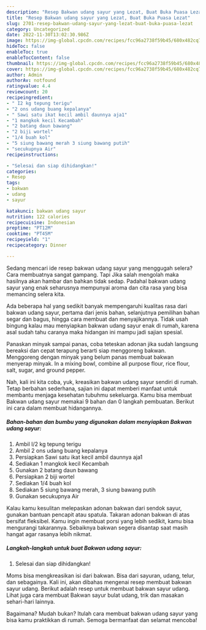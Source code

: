 ```yaml
---
description: "Resep Bakwan udang sayur yang Lezat, Buat Buka Puasa Lezat"
title: "Resep Bakwan udang sayur yang Lezat, Buat Buka Puasa Lezat"
slug: 2701-resep-bakwan-udang-sayur-yang-lezat-buat-buka-puasa-lezat
category: Uncategorized
date: 2022-11-30T13:02:30.986Z
image: https://img-global.cpcdn.com/recipes/fcc96a2738f59b45/680x482cq70/bakwan-udang-sayur-foto-resep-utama.jpg
hideToc: false
enableToc: true
enableTocContent: false
thumbnail: https://img-global.cpcdn.com/recipes/fcc96a2738f59b45/680x482cq70/bakwan-udang-sayur-foto-resep-utama.jpg
cover: https://img-global.cpcdn.com/recipes/fcc96a2738f59b45/680x482cq70/bakwan-udang-sayur-foto-resep-utama.jpg
author: Admin
authorAv: notfound
ratingvalue: 4.4
reviewcount: 20
recipeingredient:
- " I2 kg tepung terigu"
- "2 ons udang buang kepalanya"
- " Sawi satu ikat kecil ambil daunnya aja1"
- "1 mangkok kecil Kecambah"
- "2 batang daun bawang"
- "2 biji wortel"
- "1/4 buah kol"
- "5 siung bawang merah 3 siung bawang putih"
- "secukupnya Air"
recipeinstructions:

- "Selesai dan siap dihidangkan!"
categories:
- Resep
tags:
- bakwan
- udang
- sayur

katakunci: bakwan udang sayur 
nutrition: 122 calories
recipecuisine: Indonesian
preptime: "PT12M"
cooktime: "PT45M"
recipeyield: "1"
recipecategory: Dinner

---
```



Sedang mencari ide resep bakwan udang sayur yang menggugah selera? Cara membuatnya sangat gampang. Tapi Jika salah mengolah maka hasilnya akan hambar dan bahkan tidak sedap. Padahal bakwan udang sayur yang enak seharusnya mempunyai aroma dan cita rasa yang bisa memancing selera kita.


Ada beberapa hal yang sedikit banyak mempengaruhi kualitas rasa dari bakwan udang sayur, pertama dari jenis bahan, selanjutnya pemilihan bahan segar dan bagus, hingga cara membuat dan menyajikannya. Tidak usah bingung kalau mau menyiapkan bakwan udang sayur enak di rumah, karena asal sudah tahu caranya maka hidangan ini mampu jadi sajian spesial.

Panaskan minyak sampai panas, coba teteskan adonan jika sudah langsung bereaksi dan cepat terapung berarti siap menggoreng bakwan. Menggoreng dengan minyak yang belum panas membuat bakwan menyerap minyak. In a mixing bowl, combine all purpose flour, rice flour, salt, sugar, and ground pepper.


Nah, kali ini kita coba, yuk, kreasikan bakwan udang sayur sendiri di rumah. Tetap berbahan sederhana, sajian ini dapat memberi manfaat untuk membantu menjaga kesehatan tubuhmu sekeluarga. Kamu bisa membuat Bakwan udang sayur memakai 9 bahan dan 0 langkah pembuatan. Berikut ini cara dalam membuat hidangannya.

<!--inarticleads1-->

##### Bahan-bahan dan bumbu yang digunakan dalam menyiapkan Bakwan udang sayur:

1. Ambil  I/2 kg tepung terigu
1. Ambil 2 ons udang buang kepalanya
1. Persiapkan  Sawi satu ikat kecil ambil daunnya aja1
1. Sediakan 1 mangkok kecil Kecambah
1. Gunakan 2 batang daun bawang
1. Persiapkan 2 biji wortel
1. Sediakan 1/4 buah kol
1. Sediakan 5 siung bawang merah, 3 siung bawang putih
1. Gunakan secukupnya Air


Kalau kamu kesulitan melepaskan adonan bakwan dari sendok sayur, gunakan bantuan pencapit atau spatula. Takaran adonan bakwan di atas bersifat fleksibel. Kamu ingin membuat porsi yang lebih sedikit, kamu bisa mengurangi takarannya. Sebaiknya bakwan segera disantap saat masih hangat agar rasanya lebih nikmat. 

<!--inarticleads2-->

##### Langkah-langkah untuk buat Bakwan udang sayur:


1. Selesai dan siap dihidangkan!

Moms bisa mengkreasikan isi dari bakwan. Bisa dari sayuran, udang, telur, dan sebagainya. Kali ini, akan dibahas mengenai resep membuat bakwan sayur udang. Berikut adalah resep untuk membuat bakwan sayur udang. Lihat juga cara membuat Bakwan sayur bulat udang, trik dan masakan sehari-hari lainnya. 

Bagaimana? Mudah bukan? Itulah cara membuat bakwan udang sayur yang bisa kamu praktikkan di rumah. Semoga bermanfaat dan selamat mencoba!
